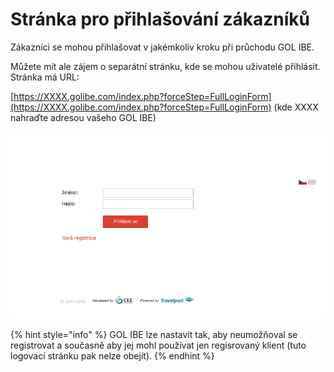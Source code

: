 # Stránka pro přihlašování zákazníků

Zákazníci se mohou přihlašovat v jakémkoliv kroku při průchodu GOL IBE. 

Můžete mít ale zájem o separátní stránku, kde se mohou uživatelé přihlásit. Stránka má URL:

[https://XXXX.golibe.com/index.php?forceStep=FullLoginForm](https://XXXX.golibe.com/index.php?forceStep=FullLoginForm) \(kde XXXX nahraďte adresou vašeho GOL IBE\)

![](../../.gitbook/assets/image%20%2813%29.png)

{% hint style="info" %}
GOL IBE lze nastavit tak, aby neumožňoval se registrovat a současně aby jej mohl používat jen regisrovaný klient \(tuto logovací stránku pak nelze obejít\).
{% endhint %}

